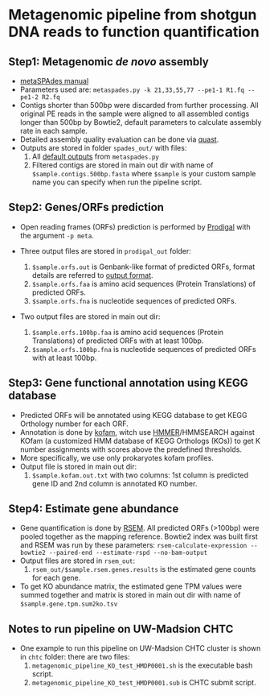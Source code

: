 # Metagenomic pipeline from shotgun DNA reads to function quantification

## **Step1: Metagenomic *de novo* assembly**

- [metaSPAdes manual](http://cab.spbu.ru/files/release3.12.0/manual.html)
- Parameters used are: `metaspades.py -k 21,33,55,77 --pe1-1 R1.fq --pe1-2 R2.fq`
- Contigs shorter than 500bp were discarded from further processing. All original PE reads in the sample were aligned to all assembled contigs longer than 500bp by Bowtie2, default parameters to calculate assembly rate in each sample.
- Detailed assembly quality evaluation can be done via [quast](http://quast.bioinf.spbau.ru/manual.html).
- Outputs are stored in folder `spades_out/` with files:
    1. All [default outputs](http://cab.spbu.ru/files/release3.12.0/manual.html#sec3.5) from `metaspades.py` 
    2. Filtered contigs are stored in main out dir with name of `$sample.contigs.500bp.fasta` where `$sample` is your custom sample name you can specify when run the pipeline script.

## **Step2: Genes/ORFs prediction**

- Open reading frames (ORFs) prediction is performed by [Prodigal](https://github.com/hyattpd/Prodigal) with the argument `-p meta`.
- Three output files are stored in `prodigal_out` folder:
    1. `$sample.orfs.out` is Genbank-like format of predicted ORFs, format details are referred to [output format](https://github.com/hyattpd/prodigal/wiki/understanding-the-prodigal-output#gene-coordinates). 
    2. `$sample.orfs.faa` is amino acid sequences (Protein Translations) of predicted ORFs.
    3. `$sample.orfs.fna` is nucleotide sequences of predicted ORFs.

- Two output files are stored in main out dir:
    1. `$sample.orfs.100bp.faa` is amino acid sequences (Protein Translations) of predicted ORFs with at least 100bp.
    2. `$sample.orfs.100bp.fna` is nucleotide sequences of predicted ORFs with at least 100bp.

## **Step3: Gene functional annotation using KEGG database**

- Predicted ORFs will be annotated using KEGG database to get KEGG Orthology number for each ORF.
- Annotation is done by [kofam](https://www.genome.jp/tools/kofamkoala/), witch use [HMMER](http://hmmer.org/)/HMMSEARCH against KOfam (a customized HMM database of KEGG Orthologs (KOs)) to get K number assignments with scores above the predefined thresholds.
- More specifically, we use only prokaryotes kofam profiles.
- Output file is stored in main out dir:
    1. `$sample.kofam.out.txt` with two columns: 1st column is predicted gene ID and 2nd column is annotated KO number.

## **Step4: Estimate gene abundance**

- Gene quantification is done by [RSEM](https://deweylab.github.io/RSEM/). All predicted ORFs (>100bp) were pooled together as the mapping reference. Bowtie2 index was built first and RSEM was run by these parameters: `rsem-calculate-expression --bowtie2 --paired-end --estimate-rspd --no-bam-output`
- Output files are stored in `rsem_out`:
    1. `rsem_out/$sample.rsem.genes.results` is the estimated gene counts for each gene.
- To get KO abundance matrix, the estimated gene TPM values were summed together and matrix is stored in main out dir with name of `$sample.gene.tpm.sum2ko.tsv`

## Notes to run pipeline on UW-Madsion CHTC

- One example to run this pipeline on UW-Madsion CHTC cluster is shown in `chtc` folder: there are two files:
    1. `metagenomic_pipeline_KO_test_HMDP0001.sh` is the executable bash script.
    2. `metagenomic_pipeline_KO_test_HMDP0001.sub` is CHTC submit script.
    